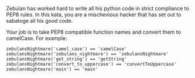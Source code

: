 Zebulan has worked hard to write all his python code in strict compliance to PEP8 rules.  In this kata, you are a mischevious hacker that has set out to sabatoge all his good code.

Your job is to take PEP8 compatible function names and convert them to camelCase.  For example:

    zebulansNightmare('camel_case') == 'camelCase'
    zebulansNightmare('zebulans_nightmare') == 'zebulansNightmare'
    zebulansNightmare('get_string') == 'getString'
    zebulansNightmare('convert_to_uppercase') == 'convertToUppercase'
    zebulansNightmare('main') == 'main'
    
    